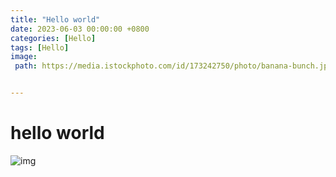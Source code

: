 ```yaml
---
title: "Hello world"
date: 2023-06-03 00:00:00 +0800
categories: [Hello]
tags: [Hello]
image:
 path: https://media.istockphoto.com/id/173242750/photo/banana-bunch.jpg?s=612x612&w=0&k=20&c=MAc8AXVz5KxwWeEmh75WwH6j_HouRczBFAhulLAtRUU=


---
```

# hello world
![img](https://media.istockphoto.com/id/173242750/photo/banana-bunch.jpg?s=612x612&w=0&k=20&c=MAc8AXVz5KxwWeEmh75WwH6j_HouRczBFAhulLAtRUU=)
